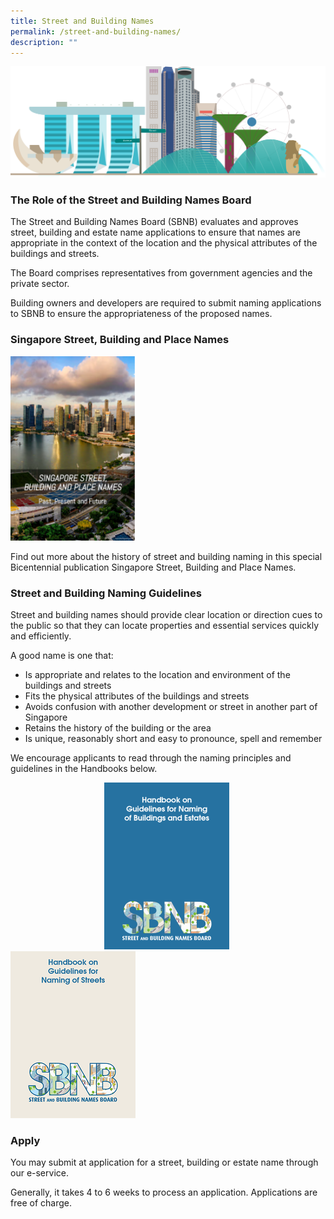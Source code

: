 ```yaml
---
title: Street and Building Names
permalink: /street-and-building-names/
description: ""
---
```

![Singapore Skyline Image](/images/Singapore%20Skyline%204k.png)

<h3>The Role of the Street and Building Names Board</h3>

The Street and Building Names Board (SBNB) evaluates and approves street, building and estate name applications to ensure that names are appropriate in the context of the location and the physical attributes of the buildings and streets.  
  
The Board comprises representatives from government agencies and the private sector.  
  
Building owners and developers are required to submit naming applications to SBNB to ensure the appropriateness of the proposed names.

<h3>Singapore Street, Building and Place Names</h3>

<a href="https://www.ura.gov.sg/-/media/Corporate/Guidelines/Street-and-Building-Names/SBNBpublication2020.pdf"><img src="/images/SBNB%20Publication.png" style="width:200px"></a>

Find out more about the history of street and building naming in this special Bicentennial publication Singapore Street, Building and Place Names.

<h3>Street and Building Naming Guidelines</h3>

Street and building names should provide clear location or direction cues to the public so that they can locate properties and essential services quickly and efficiently.  
  
A good name is one that:  
  
* Is appropriate and relates to the location and environment of the buildings and streets  
* Fits the physical attributes of the buildings and streets  
* Avoids confusion with another development or street in another part of Singapore  
* Retains the history of the building or the area  
* Is unique, reasonably short and easy to pronounce, spell and remember  
  
We encourage applicants to read through the naming principles and guidelines in the Handbooks below.

<div class="row">
<a href="https://www.ura.gov.sg/Corporate/Guidelines/-/media/932EC294D97B4918BBB4F83307A90BB6.ashx"><img src="/images/Building%20Name%20Handbook.png" style="margin-left:150px;margin-right: 50px;width:200px"></a>
<a href="https://www.ura.gov.sg/Corporate/Guidelines/-/media/63EF655B94214D9189126CE3AF94A380.ashx"><img src="/images/Street%20Name%20Handbook.png" style="width:200px"></a>
</div>

<h3>Apply</h3>

You may submit at application for a street, building or estate name through our e-service.
  
Generally, it takes 4 to 6 weeks to process an application. Applications are free of charge.